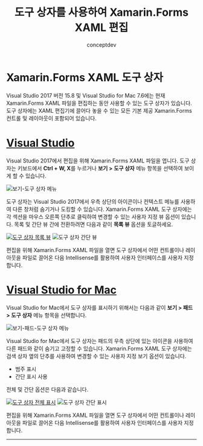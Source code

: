 ﻿---
title: 도구 상자를 사용하여 Xamarin.Forms XAML 편집
description: XAML 도구 상자에는 열린 XAML 파일로 직접 끌어올 수 있는 기본 제공 레이아웃 및 컨트롤이 모두 포함되어 있습니다.
ms.prod: xamarin
ms.assetid: 513D1247-8AD0-4611-8660-1D277CD369E1
ms.technology: xamarin-forms
author: conceptdev
ms.author: crdun
ms.date: 08/29/2018
ms.openlocfilehash: 4e5f306d45cccaa34df2a3472e9d36f8b0badcd7
ms.sourcegitcommit: e268fd44422d0bbc7c944a678e2cc633a0493122
ms.translationtype: MT
ms.contentlocale: ko-KR
ms.lasthandoff: 10/25/2018
ms.locfileid: "50131403"
---
# <a name="xamarinforms-xaml-toolbox"></a>Xamarin.Forms XAML 도구 상자

Visual Studio 2017 버전 15.8 및 Visual Studio for Mac 7.6에는 현재 Xamarin.Forms XAML 파일을 편집하는 동안 사용할 수 있는 도구 상자가 있습니다. 도구 상자에는 XAML 편집기에 끌어다 놓을 수 있는 모든 기본 제공 Xamarin.Forms 컨트롤 및 레이아웃이 포함되어 있습니다.

# <a name="visual-studiotabwindows"></a>[Visual Studio](#tab/windows)

Visual Studio 2017에서 편집을 위해 Xamarin.Forms XAML 파일을 엽니다. 도구 상자는 키보드에서 **Ctrl + W, X**를 누르거나 **보기 > 도구 상자** 메뉴 항목을 선택하여 보이게 할 수 있습니다.

![보기-도구 상자 메뉴](toolbox-images/win-view-menu.png)

도구 상자는 Visual Studio 2017에서 우측 상단의 아이콘이나 컨텍스트 메뉴를 사용하여 다른 창처럼 숨기거나 도킹할 수 있습니다. Xamarin.Forms XAML 도구 상자에는 각 섹션을 마우스 오른쪽 단추로 클릭하여 변경할 수 있는 사용자 지정 뷰 옵션이 있습니다. 목록 및 간단 뷰 간에 전환하려면 다음과 같이 **목록 뷰** 옵션을 토글하세요.

[![도구 상자 목록 뷰](toolbox-images/win-full-display-sml.png)](toolbox-images/win-full-display.png#lightbox) ![도구 상자 간단 뷰](toolbox-images/win-compact-display.png)

편집을 위해 Xamarin.Forms XAML 파일을 열면 도구 상자에서 어떤 컨트롤이나 레이아웃을 파일로 끌어온 다음 Intellisense를 활용하여 사용자 인터페이스를 사용자 지정합니다.

# <a name="visual-studio-for-mactabmacos"></a>[Visual Studio for Mac](#tab/macos)

Visual Studio for Mac에서 도구 상자를 표시하기 위해서는 다음과 같이 **보기 > 패드 > 도구 상자** 메뉴 항목을 선택합니다.

![보기-패드-도구 상자 메뉴](toolbox-images/mac-view-menu.png)

Visual Studio for Mac에서 도구 상자는 패드의 우측 상단에 있는 아이콘을 사용하여 다른 패드와 같이 숨기고 고정할 수 있습니다. Xamarin.Forms XAML 도구 상자에는 검색 상자 옆의 단추를 사용하여 변경할 수 있는 사용자 지정 보기 옵션이 있습니다.

- 범주 표시
- 간단 표시 사용

전체 및 간단 옵션은 다음과 같습니다.

[![도구 상자 전체 표시](toolbox-images/mac-full-display-sml.png)](toolbox-images/mac-full-display.png#lightbox) ![도구 상자 간단 표시](toolbox-images/mac-compact-display.png)

편집을 위해 Xamarin.Forms XAML 파일을 열면 도구 상자에서 어떤 컨트롤이나 레이아웃을 파일로 끌어온 다음 Intellisense를 활용하여 사용자 인터페이스를 사용자 지정합니다.

-----
